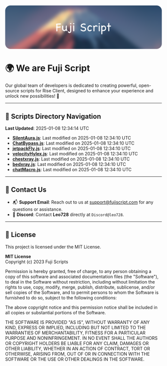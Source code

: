 ![Banner](.github/b.webp)

# 🌍 **We are Fuji Script**

Our global team of developers is dedicated to creating powerful, open-source scripts for Rise Client, designed to enhance your experience and unlock new possibilities! 🌟

---
<!-- SCRIPTS_NAVIGATION_START -->
## 📂 **Scripts Directory Navigation**

**Last Updated**: 2025-01-08 12:34:14 UTC

- **[SilentAura.js](scripts/SilentAura.js)**: Last modified on 2025-01-08 12:34:10 UTC
- **[ChatBypass.js](scripts/ChatBypass.js)**: Last modified on 2025-01-08 12:34:10 UTC
- **[jetpackFly.js](scripts/jetpackFly.js)**: Last modified on 2025-01-08 12:34:10 UTC
- **[velocityHylex.js](scripts/velocityHylex.js)**: Last modified on 2025-01-08 12:34:10 UTC
- **[chestxray.js](scripts/chestxray.js)**: Last modified on 2025-01-08 12:34:10 UTC
- **[bedxray.js](scripts/bedxray.js)**: Last modified on 2025-01-08 12:34:10 UTC
- **[chatMacro.js](scripts/chatMacro.js)**: Last modified on 2025-01-08 12:34:10 UTC

<!-- SCRIPTS_NAVIGATION_END -->

---

## 💬 **Contact Us**  
- 📬 **Support Email**: Reach out to us at [support@fujiscript.com](mailto:support@fujiscript.com) for any questions or assistance.  
- 💬 **Discord**: Contact **Leo728** directly at `Discord@leo728`.

---

## 📜 **License**

This project is licensed under the MIT License.  

**MIT License**  
Copyright (c) 2023 Fuji Scripts  

Permission is hereby granted, free of charge, to any person obtaining a copy of this software and associated documentation files (the "Software"), to deal in the Software without restriction, including without limitation the rights to use, copy, modify, merge, publish, distribute, sublicense, and/or sell copies of the Software, and to permit persons to whom the Software is furnished to do so, subject to the following conditions:  

The above copyright notice and this permission notice shall be included in all copies or substantial portions of the Software.  

THE SOFTWARE IS PROVIDED "AS IS", WITHOUT WARRANTY OF ANY KIND, EXPRESS OR IMPLIED, INCLUDING BUT NOT LIMITED TO THE WARRANTIES OF MERCHANTABILITY, FITNESS FOR A PARTICULAR PURPOSE AND NONINFRINGEMENT. IN NO EVENT SHALL THE AUTHORS OR COPYRIGHT HOLDERS BE LIABLE FOR ANY CLAIM, DAMAGES OR OTHER LIABILITY, WHETHER IN AN ACTION OF CONTRACT, TORT OR OTHERWISE, ARISING FROM, OUT OF OR IN CONNECTION WITH THE SOFTWARE OR THE USE OR OTHER DEALINGS IN THE SOFTWARE.  
